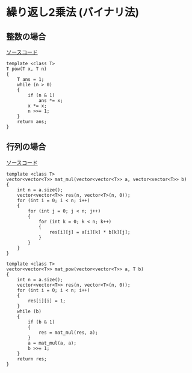 # 繰り返し2乗法 (バイナリ法)

## 整数の場合
[ソースコード](https://github.com/Nishikubo-Masato/AtCoder-Library/tree/main/Mathematics/others/binary/binary.cpp)
```
template <class T>
T pow(T x, T n)
{
    T ans = 1;
    while (n > 0)
    {
        if (n & 1)
            ans *= x;
        x *= x;
        n >>= 1;
    }
    return ans;
}
```

## 行列の場合
[ソースコード](https://github.com/Nishikubo-Masato/AtCoder-Library/tree/main/Mathematics/others/binary/binary_mat.cpp)
```
template <class T>
vector<vector<T>> mat_mul(vector<vector<T>> a, vector<vector<T>> b)
{
    int n = a.size();
    vector<vector<T>> res(n, vector<T>(n, 0));
    for (int i = 0; i < n; i++)
    {
        for (int j = 0; j < n; j++)
        {
            for (int k = 0; k < n; k++)
            {
                res[i][j] = a[i][k] * b[k][j];
            }
        }
    }
}

template <class T>
vector<vector<T>> mat_pow(vector<vector<T>> a, T b)
{
    int n = a.size();
    vector<vector<T>> res(n, vector<T>(n, 0));
    for (int i = 0; i < n; i++)
    {
        res[i][i] = 1;
    }
    while (b)
    {
        if (b & 1)
        {
            res = mat_mul(res, a);
        }
        a = mat_mul(a, a);
        b >>= 1;
    }
    return res;
}
```